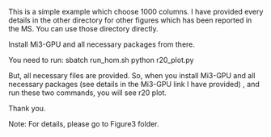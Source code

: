 This is a simple example which choose 1000 columns. I have provided every details in the other directory for other figures which has been reported in the MS. You can use those directory directly. 

Install Mi3-GPU and all necessary packages from there.

You need to run: sbatch run_hom.sh
            python r20_plot.py


But, all necessary files are provided. So, when you install Mi3-GPU and all necessary packages (see details in the Mi3-GPU link I have provided) , and run these two commands, you will see r20 plot.

Thank you.

Note: For details, please go to Figure3 folder.

